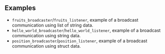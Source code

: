 ## Examples

- `fruits_broadcaster`/`fruits_listener`, example of a broadcast communication using list of string data.
- `hello_world_broadcaster`/`hello_world_listener`, example of a broadcast communication using string data.
- `position_broadcaster`/`position_listener`, example of a broadcast communication using struct data.